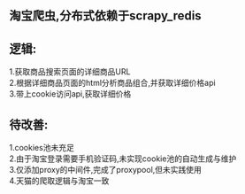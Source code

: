 ## 淘宝爬虫,分布式依赖于scrapy_redis
## 逻辑:
1.获取商品搜索页面的详细商品URL
<br>2.根据详细商品页面的html分析商品组合,并获取详细价格api
<br>3.带上cookie访问api,获取详细价格

## 待改善:
1.cookies池未充足
<br>2.由于淘宝登录需要手机验证码,未实现cookie池的自动生成与维护
<br>3.仅添加proxy的中间件,完成了proxypool,但未实践使用
<br>4.天猫的爬取逻辑与淘宝一致
